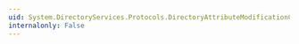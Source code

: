 ```yaml
---
uid: System.DirectoryServices.Protocols.DirectoryAttributeModificationCollection.Insert(System.Int32,System.DirectoryServices.Protocols.DirectoryAttributeModification)
internalonly: False
---
```

